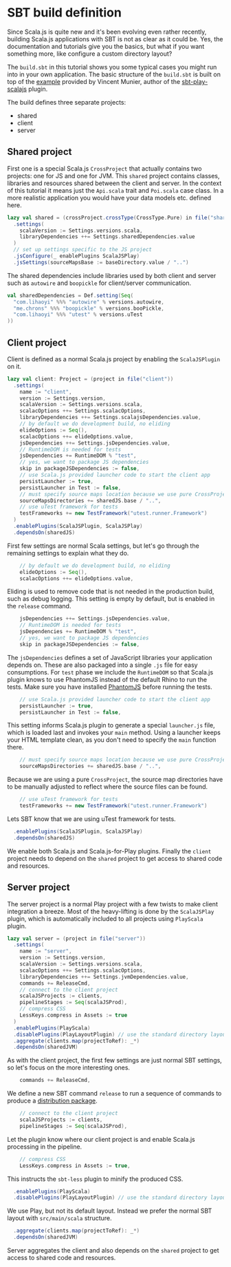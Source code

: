# SBT build definition

Since Scala.js is quite new and it's been evolving even rather recently, building Scala.js applications with SBT is not as clear as it could
be. Yes, the documentation and tutorials give you the basics, but what if you want something more, like configure a custom directory layout?

The `build.sbt` in this tutorial shows you some typical cases you might run into in your own application. The basic structure of the `build.sbt`
is built on top of the [example](https://github.com/vmunier/play-with-scalajs-example/blob/master/build.sbt) provided by Vincent Munier, author of
the [sbt-play-scalajs](https://github.com/vmunier/sbt-play-scalajs) plugin.

The build defines three separate projects:
* shared
* client
* server

## Shared project

First one is a special Scala.js `CrossProject` that actually contains two projects: one for JS and one for JVM. This `shared` project contains classes, libraries
and resources shared between the client and server. In the context of this tutorial it means just the `Api.scala` trait and `Poi.scala` case class.
In a more realistic application you would have your data models etc. defined here.

```scala
lazy val shared = (crossProject.crossType(CrossType.Pure) in file("shared"))
  .settings(
    scalaVersion := Settings.versions.scala,
    libraryDependencies ++= Settings.sharedDependencies.value
  )
  // set up settings specific to the JS project
  .jsConfigure(_ enablePlugins ScalaJSPlay)
  .jsSettings(sourceMapsBase := baseDirectory.value / "..")
```

The shared dependencies include libraries used by both client and server such as `autowire` and `boopickle` for client/server communication.
```scala
val sharedDependencies = Def.setting(Seq(
  "com.lihaoyi" %%% "autowire" % versions.autowire,
  "me.chrons" %%% "boopickle" % versions.booPickle,
  "com.lihaoyi" %%% "utest" % versions.uTest
))
```

## Client project

Client is defined as a normal Scala.js project by enabling the `ScalaJSPlugin` on it.

```scala
lazy val client: Project = (project in file("client"))
  .settings(
    name := "client",
    version := Settings.version,
    scalaVersion := Settings.versions.scala,
    scalacOptions ++= Settings.scalacOptions,
    libraryDependencies ++= Settings.scalajsDependencies.value,
    // by default we do development build, no eliding
    elideOptions := Seq(),
    scalacOptions ++= elideOptions.value,
    jsDependencies ++= Settings.jsDependencies.value,
    // RuntimeDOM is needed for tests
    jsDependencies += RuntimeDOM % "test",
    // yes, we want to package JS dependencies
    skip in packageJSDependencies := false,
    // use Scala.js provided launcher code to start the client app
    persistLauncher := true,
    persistLauncher in Test := false,
    // must specify source maps location because we use pure CrossProject
    sourceMapsDirectories += sharedJS.base / "..",
    // use uTest framework for tests
    testFrameworks += new TestFramework("utest.runner.Framework")
  )
  .enablePlugins(ScalaJSPlugin, ScalaJSPlay)
  .dependsOn(sharedJS)
```

First few settings are normal Scala settings, but let's go through the remaining settings to explain what they do.

```scala
    // by default we do development build, no eliding
    elideOptions := Seq(),
    scalacOptions ++= elideOptions.value,
```
Eliding is used to remove code that is not needed in the production build, such as debug logging. This setting is empty by default, but is enabled in
the `release` command.

```scala
    jsDependencies ++= Settings.jsDependencies.value,
    // RuntimeDOM is needed for tests
    jsDependencies += RuntimeDOM % "test",
    // yes, we want to package JS dependencies
    skip in packageJSDependencies := false,
```
The `jsDependencies` defines a set of JavaScript libraries your application depends on. These are also packaged into a single `.js` file for easy
consumptions. For `test` phase we include the `RuntimeDOM` so that Scala.js plugin knows to use PhantomJS instead of the default Rhino to run the tests.
Make sure you have installed [PhantomJS](http://phantomjs.org/) before running the tests.

```scala
    // use Scala.js provided launcher code to start the client app
    persistLauncher := true,
    persistLauncher in Test := false,
```
This setting informs Scala.js plugin to generate a special `launcher.js` file, which is loaded last and invokes your `main` method. Using a launcher keeps
your HTML template clean, as you don't need to specify the `main` function there.

```scala
    // must specify source maps location because we use pure CrossProject
    sourceMapsDirectories += sharedJS.base / "..",
```
Because we are using a pure `CrossProject`, the source map directories have to be manually adjusted to reflect where the source files can be found.

```scala
    // use uTest framework for tests
    testFrameworks += new TestFramework("utest.runner.Framework")
```
Lets SBT know that we are using uTest framework for tests.

```scala
  .enablePlugins(ScalaJSPlugin, ScalaJSPlay)
  .dependsOn(sharedJS)
```
We enable both Scala.js and Scala.js-for-Play plugins. Finally the `client` project needs to depend on the `shared` project to get access to shared code
and resources.

## Server project

The server project is a normal Play project with a few twists to make client integration a breeze. Most of the heavy-lifting is done by the `ScalaJSPlay`
plugin, which is automatically included to all projects using `PlayScala` plugin.

```scala
lazy val server = (project in file("server"))
  .settings(
    name := "server",
    version := Settings.version,
    scalaVersion := Settings.versions.scala,
    scalacOptions ++= Settings.scalacOptions,
    libraryDependencies ++= Settings.jvmDependencies.value,
    commands += ReleaseCmd,
    // connect to the client project
    scalaJSProjects := clients,
    pipelineStages := Seq(scalaJSProd),
    // compress CSS
    LessKeys.compress in Assets := true
  )
  .enablePlugins(PlayScala)
  .disablePlugins(PlayLayoutPlugin) // use the standard directory layout instead of Play's custom
  .aggregate(clients.map(projectToRef): _*)
  .dependsOn(sharedJVM)
```
As with the client project, the first few settings are just normal SBT settings, so let's focus on the more interesting ones.

```scala
    commands += ReleaseCmd,
```
We define a new SBT command `release` to run a sequence of commands to produce a [distribution package](production-build.md).

```scala
    // connect to the client project
    scalaJSProjects := clients,
    pipelineStages := Seq(scalaJSProd),
```
Let the plugin know where our client project is and enable Scala.js processing in the pipeline.

```scala
    // compress CSS
    LessKeys.compress in Assets := true,
```
This instructs the `sbt-less` plugin to minify the produced CSS.


```scala
  .enablePlugins(PlayScala)
  .disablePlugins(PlayLayoutPlugin) // use the standard directory layout instead of Play's custom
```
We use Play, but not its default layout. Instead we prefer the normal SBT layout with `src/main/scala` structure.

```scala
  .aggregate(clients.map(projectToRef): _*)
  .dependsOn(sharedJVM)
```
Server aggregates the client and also depends on the `shared` project to get access to shared code and resources.
